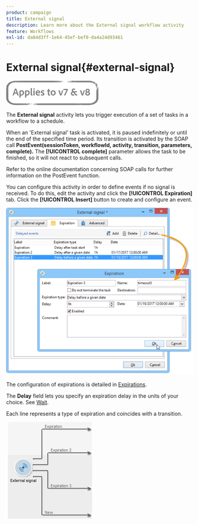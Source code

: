 ```yaml
---
product: campaign
title: External signal
description: Learn more about the External signal workflow activity
feature: Workflows
exl-id: da84d3ff-1e64-45ef-bef0-da4a24d93461
---
```

# External signal{#external-signal}

![](../../assets/common.svg)

The **External signal** activity lets you trigger execution of a set of tasks in a workflow to a schedule.

When an 'External signal' task is activated, it is paused indefinitely or until the end of the specified time period. Its transition is activated by the SOAP call **PostEvent(sessionToken, workflowId, activity, transition, parameters, complete).** The **[!UICONTROL complete]** parameter allows the task to be finished, so it will not react to subsequent calls.

Refer to the online documentation concerning SOAP calls for further information on the PostEvent function.

You can configure this activity in order to define events if no signal is received. To do this, edit the activity and click the **[!UICONTROL Expiration]** tab. Click the **[!UICONTROL Insert]** button to create and configure an event.

![](assets/edit_signal.png)

The configuration of expirations is detailed in [Expirations](defining-approvals.md).

The **Delay** field lets you specify an expiration delay in the units of your choice. See [Wait](wait.md).

Each line represents a type of expiration and coincides with a transition.

![](assets/external_sign_diag.png)

